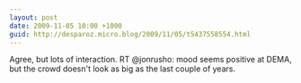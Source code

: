 ```yaml
---
layout: post
date: 2009-11-05 10:00 +1000
guid: http://desparoz.micro.blog/2009/11/05/t5437558554.html
---
```

Agree, but lots of interaction. RT @jonrusho: mood seems positive at DEMA, but the crowd doesn't look as big as the last couple of years.
